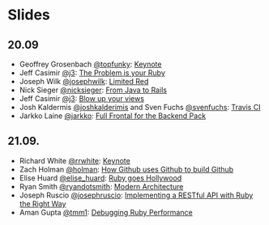 # Slides

## 20.09

* Geoffrey Grosenbach [@topfunky](https://twitter.com/#!/topfunky): [Keynote]()
* Jeff Casimir [@j3](https://twitter.com/#!/j3): [The Problem is your Ruby]()
* Joseph Wilk [@josephwilk](https://twitter.com/#!/josephwilk): [Limited Red](http://www.slideshare.net/mobile/josephwilk/frozenrails2011)
* Nick Sieger [@nicksieger](https://twitter.com/#!/nicksieger): [From Java to Rails]()
* Jeff Casimir [@j3](https://twitter.com/#!/j3): [Blow up your views]()
* Josh Kaldermis [@joshkalderimis](https://twitter.com/#!/joshkalderimis) and Sven Fuchs [@svenfuchs](https://twitter.com/#!/svenfuchs): [Travis CI]()
* Jarkko Laine [@jarkko](https://twitter.com/#!/jarkko): [Full Frontal for the Backend Pack]()

## 21.09.

* Richard White [@rrwhite](https://twitter.com/#!/rrwhite): [Keynote]()
* Zach Holman [@holman](https://twitter.com/#!/holman): [How Github uses Github to build Github]()
* Elise Huard [@elise_huard](https://twitter.com/#!/elise_huard): [Ruby goes Hollywood]()
* Ryan Smith [@ryandotsmith](https://twitter.com/#!/ryandotsmith): [Modern Architecture]()
* Joseph Ruscio [@josephruscio](https://twitter.com/#!/josephruscio): [Implementing a RESTful API with Ruby the Right Way]()
* Aman Gupta [@tmm1](https://twitter.com/#!/tmm1): [Debugging Ruby Performance](http://speakerdeck.com/u/tmm1/p/debugging-ruby-performance)
